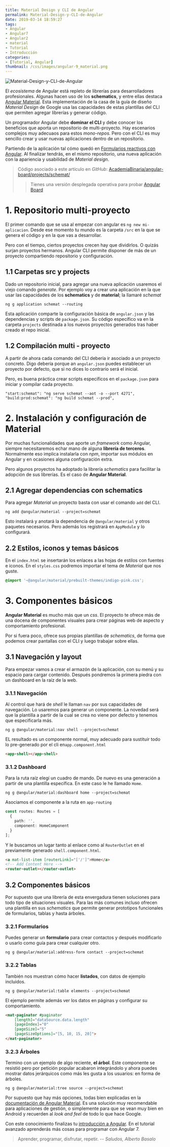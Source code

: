 ```yaml
---
title: Material Design y CLI de Angular
permalink: Material-Design-y-CLI-de-Angular
date: 2019-03-14 18:59:27
tags:
- Angular
- Angular7
- Angular2
- material
- Tutorial
- Introducción
categories:
- [Tutorial, Angular]
thumbnail: /css/images/angular-9_material.png
---
```


![Material-Design-y-CLI-de-Angular](/images/tutorial-angular-9_material.png)

El _ecosistema_ de Angular está repleto de librerías para desarrolladores profesionales. Algunas hacen uso de los **schematics**, y entre ellas destaca [Angular Material](https://material.angular.io/). Esta implementación de la casa de la guía de diseño _Material Design_ de Google usa las capacidades de estas plantillas del CLI que permiten agregar librerías y generar código.

Un programador Angular debe **dominar el CLI** y debe conocer los beneficios que aporta un repositorio de multi-proyecto. Hay escenarios complejos muy adecuaos para estos _mono-repos_. Pero con el CLI es muy sencillo crear y usar nuevas aplicaciones dentro de un repositorio.

<!-- more -->

Partiendo de la aplicación tal cómo quedó en [Formularios reactivos con Angular](../formularios-reactivos-con-Angular/). Al finalizar tendrás, en el mismo repositorio, una nueva aplicación con la apariencia y usabilidad de _Material design_.

> Código asociado a este artículo en _GitHub_: [AcademiaBinaria/angular-board/projects/schemat/](https://github.com/AcademiaBinaria/angular-board/tree/master/projects/schemat)
>
> > Tienes una versión desplegada operativa para probar [Angular Board](https://academiabinaria.github.io/angular-board/)

# 1. Repositorio multi-proyecto

El primer comando que se usa al empezar con angular es `ng new mi-aplicacion`. Desde ese momento tu mundo es la carpeta `/src` en la que se genera el código y en la que vas a desarrollar.

Pero con el tiempo, ciertos proyectos crecen hay que dividirlos. O quizás surjan proyectos hermanos. Angular CLI permite disponer de más de un proyecto compartiendo repositorio y configuración.

## 1.1 Carpetas src y projects

Dado un repositorio inicial, para agregar una nueva aplicación usaremos el viejo comando _generate_. Por ejemplo voy a crear una aplicación en la que usar las capacidades de los **schematics** y de **material**; la llamaré _schemat_

```console
ng g application schemat --routing
```

Esta aplicación comparte la configuración básica de `angular.json` y las dependencias y scripts de `package.json`. Su código específico va en la carpeta `projects` destinada a los nuevos proyectos generados tras haber creado el repo inicial.


## 1.2 Compilación multi - proyecto

A partir de ahora cada comando del CLI debería ir asociado a un proyecto concreto. Digo debería porque an `angular.json` puedes establecer un proyecto por defecto, que si no dices lo contrario será el inicial.

Pero, es buena práctica crear scripts específicos en el `package.json` para iniciar y compilar cada proyecto.

```
"start:schemat": "ng serve schemat --aot -o --port 4271",
"build:prod:schemat": "ng build schemat --prod",
```

# 2. Instalación y configuración de Material

Por muchas funcionalidades que aporte un _framework_ como Angular, siempre necesitaremos echar mano de alguna **librería de terceros**. Normalmente eso implica instalarla con _npm_, importar sus módulos en Angular y en ocasiones alguna configuración extra.

Pero algunos proyectos ha adoptado la librería _schematics_ para facilitar la adopción de sus librerías. Es el caso de **Angular Material**.

## 2.1 Agregar dependencias con schematics

Para agregar _Material_ un proyecto basta con usar el comando `add` del CLI.

```console
ng add @angular/material --project=schemat
```

Esto instalará y anotará la dependencia de `@angular/material` y otros paquetes necesarios. Pero además los registrará en `AppModule` y lo configurará.

## 2.2 Estilos, iconos y temas básicos

En el `index.html` se insertarán los enlaces a las hojas de estilos con fuentes e iconos. En el `styles.css` podremos importar el tema de _Material_ que nos guste.

```css
@import '~@angular/material/prebuilt-themes/indigo-pink.css';
```

# 3. Componentes básicos

**Angular Material** es mucho más que un _css_. El proyecto te ofrece más de una docena de componentes visuales para crear páginas web de aspecto y comportamiento profesional.

Por si fuera poco, ofrece sus propias plantillas de _schematics_, de forma que podemos crear pantallas con el CLI y luego trabajar sobre ellas.

## 3.1 Navegación y layout

Para empezar vamos a crear el armazón de la aplicación, con su menú y su espacio para cargar contenido. Después pondremos la primera piedra con un dashboard en la raíz de la web.

### 3.1.1 Navegación

Al control que hará de _shell_ le llaman `nav` por sus capacidades de navegación. Lo usaremos para generar un componente. La novedad será que la plantilla a partir de la cual se crea no viene por defecto y tenemos que especificarla más.

``` console
ng g @angular/material:nav shell --project=schemat
```
EL resultado es un componente normal, muy adecuado para sustituir todo lo pre-generado por el cli en`app.component.html`

```html
<app-shell></app-shell>
```

### 3.1.2 Dashboard

Para la ruta raíz elegí un cuadro de mando. De nuevo es una generación a partir de una plantilla específica. En este caso le he llamado `Home`.

``` console
ng g @angular/material:dashboard home --project=schemat
```

Asociamos el componente a la ruta en `app-routing`

```typescript
const routes: Routes = [
  {
    path: '',
    component: HomeComponent
  }
];
```
Y le buscamos un lugar tanto al enlace como al `RouterOutlet` en el previamente generado `shell.component.html`.

```html
<a mat-list-item [routerLink]="['/']">Home</a>
<!-- Add Content Here -->
<router-outlet></router-outlet>
```

## 3.2 Componentes básicos

Por supuesto que una librería de esta envergadura tienen soluciones para todo tipo de situaciones visuales. Para las más comunes incluso ofrecen una plantilla en sus _schematics_ que permite generar prototipos funcionales de formularios, tablas y hasta árboles.

### 3.2.1 Formularios

Puedes generar un **formulario** para crear contactos y después modificarlo o usarlo como guía para crear cualquier otro.

``` console
ng g @angular/material:address-form contact --project=schemat
```

### 3.2.2 Tablas

También nos muestran cómo hacer **listados**, con datos de ejemplo incluidos.

``` console
ng g @angular/material:table elements --project=schemat
```
El ejemplo permite además ver los datos en páginas y configurar su comportamiento.

```html
<mat-paginator #paginator
    [length]="dataSource.data.length"
    [pageIndex]="0"
    [pageSize]="5"
    [pageSizeOptions]="[5, 10, 15, 20]">
</mat-paginator>
```
### 3.2.3 Árboles

Termino con un ejemplo de algo reciente, **el árbol**. Este componente se resistió pero por petición popular acabaron integrándolo y ahora puedes mostrar datos jerárquicos como más les gusta a los usuarios: en forma de árboles.

``` console
ng g @angular/material:tree source --project=schemat
```
Por supuesto que hay más opciones, todas bien explicadas en la [documentación de Angular Material](https://material.angular.io/components/categories). Es una solución muy recomendable para aplicaciones de gestión, o simplemente para que se vean muy bien en Android y recuerden al _look and feel_ de todo lo que hace Google.

Con este conocimiento finalizas tu [introducción a Angular](../tag/Introduccion/).  En el tutorial avanzado aprenderás más cosas para programar con Angular 7.

> Aprender, programar, disfrutar, repetir.
> -- <cite>Saludos, Alberto Basalo</cite>
